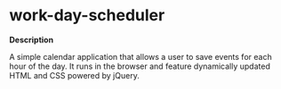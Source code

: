 # work-day-scheduler

**Description**

A simple calendar application that allows a user to save events for each hour of the day. It runs in the browser and feature dynamically updated HTML and CSS powered by jQuery.
